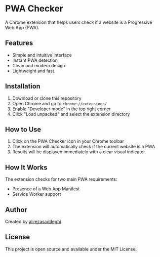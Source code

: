 # PWA Checker

A Chrome extension that helps users check if a website is a Progressive Web App (PWA).

## Features

- Simple and intuitive interface
- Instant PWA detection
- Clean and modern design
- Lightweight and fast

## Installation

1. Download or clone this repository
2. Open Chrome and go to `chrome://extensions/`
3. Enable "Developer mode" in the top right corner
4. Click "Load unpacked" and select the extension directory

## How to Use

1. Click on the PWA Checker icon in your Chrome toolbar
2. The extension will automatically check if the current website is a PWA
3. Results will be displayed immediately with a clear visual indicator

## How It Works

The extension checks for two main PWA requirements:
- Presence of a Web App Manifest
- Service Worker support

## Author

Created by [alirezasaddeghi](https://alirezasaddeghi.ir/bio)

## License

This project is open source and available under the MIT License. 